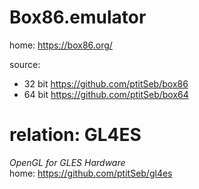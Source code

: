 # Box86.emulator
home: https://box86.org/

source:
- 32 bit https://github.com/ptitSeb/box86
- 64 bit https://github.com/ptitSeb/box64

# relation: GL4ES
*OpenGL for GLES Hardware*  
home: https://github.com/ptitSeb/gl4es
